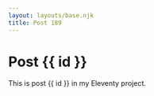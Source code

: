 ```yaml
---
layout: layouts/base.njk
title: Post 189
---
```


# Post {{ id }}

This is post {{ id }} in my Eleventy project.
